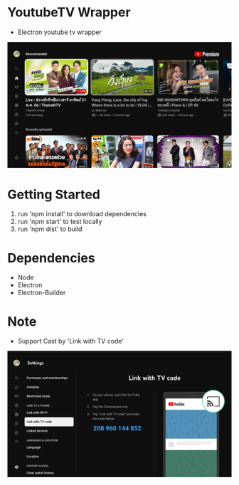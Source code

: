 # YoutubeTV Wrapper
- Electron youtube tv wrapper

![electron-app](screenshot/app.png)

# Getting Started
1) run 'npm install' to download dependencies
2) run 'npm start' to test locally
3) run 'npm dist' to build

# Dependencies
- Node
- Electron
- Electron-Builder

# Note
- Support Cast by 'Link with TV code'

![link with code](screenshot/link.png)
